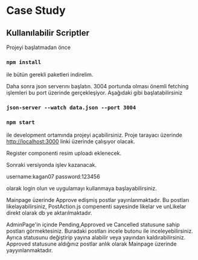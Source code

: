 # Case Study

## Kullanılabilir Scriptler

Projeyi başlatmadan önce

### `npm install `

ile bütün gerekli paketleri indirelim.

Daha sonra json serverını başlatın.
3004 portunda olması önemli fetching işlemleri bu port üzerinde gerçekleşiyor.
Aşağıdaki gibi başlatabilirsiniz

### `json-server --watch data.json --port 3004`

### `npm start`

ile development ortamında projeyi açabilirsiniz.
Proje tarayacı üzerinde [http://localhost:3000](http://localhost:3000) linki üzerinde çalışıyor olacak.

Register componenti resim uploadı eklenecek.

Sonraki versiyonda işlev kazanacak.


username:kagan07
password:123456

olarak login olun ve uygulamayı kullanmaya başlayabilirsiniz.

Mainpage üzerinde Approve edişmiş postlar yayınlanmaktadır.
Bu postları likelayabilirsiniz, PostAction.js compenenti sayesinde likelar ve unLikelar direkt olarak db ye aktarılmaktadır.

AdminPage'in içinde Pending,Approved ve Cancelled statusune sahip postları görmektesiniz.
Buradaki postları incele butonu ile inceleyebilirsiniz. Ayrıca statusunu değiştirip yayına alabilir veya yayından kaldırabilirsiniz.
Approved statusune aldığınız postlar anlık olarak Mainpage üzerinde yayyınlanmaktadır.
